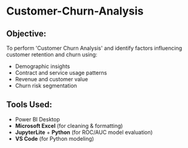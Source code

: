 # Customer-Churn-Analysis

## Objective:
To perform 'Customer Churn Analysis' and identify factors influencing customer retention and churn using:
- Demographic insights
- Contract and service usage patterns
- Revenue and customer value
- Churn risk segmentation

## Tools Used:
- Power BI Desktop
- **Microsoft Excel** (for cleaning & formatting)
- **JupyterLite** + **Python** (for ROC/AUC model evaluation)
- **VS Code** (for Python modeling)
